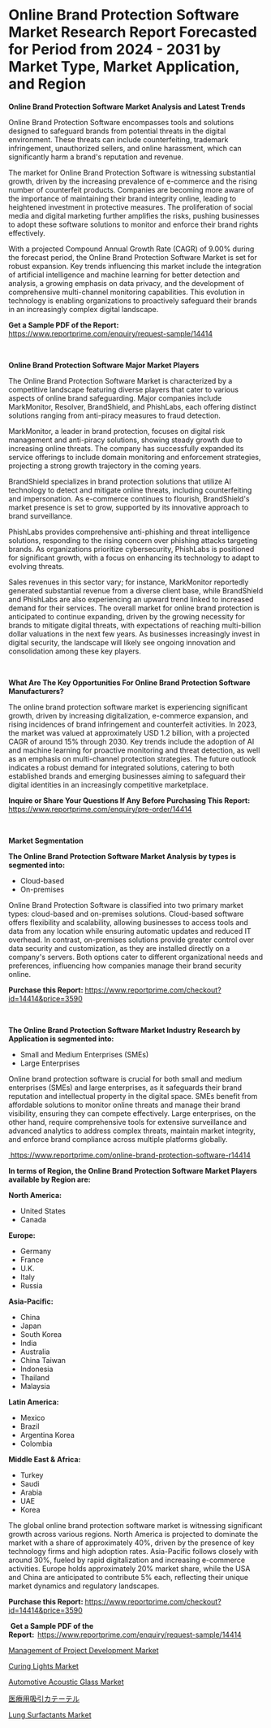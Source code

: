 <p><h1>Online Brand Protection Software Market Research Report Forecasted for Period from 2024 -  2031 by Market Type, Market Application, and Region</h1></p><p><strong>Online Brand Protection Software Market Analysis and Latest Trends</strong></p>
<p><p>Online Brand Protection Software encompasses tools and solutions designed to safeguard brands from potential threats in the digital environment. These threats can include counterfeiting, trademark infringement, unauthorized sellers, and online harassment, which can significantly harm a brand's reputation and revenue.</p><p>The market for Online Brand Protection Software is witnessing substantial growth, driven by the increasing prevalence of e-commerce and the rising number of counterfeit products. Companies are becoming more aware of the importance of maintaining their brand integrity online, leading to heightened investment in protective measures. The proliferation of social media and digital marketing further amplifies the risks, pushing businesses to adopt these software solutions to monitor and enforce their brand rights effectively.</p><p>With a projected Compound Annual Growth Rate (CAGR) of 9.00% during the forecast period, the Online Brand Protection Software Market is set for robust expansion. Key trends influencing this market include the integration of artificial intelligence and machine learning for better detection and analysis, a growing emphasis on data privacy, and the development of comprehensive multi-channel monitoring capabilities. This evolution in technology is enabling organizations to proactively safeguard their brands in an increasingly complex digital landscape.</p></p>
<p><strong>Get a Sample PDF of the Report:&nbsp;</strong> <a href="https://www.reportprime.com/enquiry/request-sample/14414">https://www.reportprime.com/enquiry/request-sample/14414</a></p>
<p>&nbsp;</p>
<p><strong>Online Brand Protection Software Major Market Players</strong></p>
<p><p>The Online Brand Protection Software Market is characterized by a competitive landscape featuring diverse players that cater to various aspects of online brand safeguarding. Major companies include MarkMonitor, Resolver, BrandShield, and PhishLabs, each offering distinct solutions ranging from anti-piracy measures to fraud detection.</p><p>MarkMonitor, a leader in brand protection, focuses on digital risk management and anti-piracy solutions, showing steady growth due to increasing online threats. The company has successfully expanded its service offerings to include domain monitoring and enforcement strategies, projecting a strong growth trajectory in the coming years.</p><p>BrandShield specializes in brand protection solutions that utilize AI technology to detect and mitigate online threats, including counterfeiting and impersonation. As e-commerce continues to flourish, BrandShield's market presence is set to grow, supported by its innovative approach to brand surveillance.</p><p>PhishLabs provides comprehensive anti-phishing and threat intelligence solutions, responding to the rising concern over phishing attacks targeting brands. As organizations prioritize cybersecurity, PhishLabs is positioned for significant growth, with a focus on enhancing its technology to adapt to evolving threats.</p><p>Sales revenues in this sector vary; for instance, MarkMonitor reportedly generated substantial revenue from a diverse client base, while BrandShield and PhishLabs are also experiencing an upward trend linked to increased demand for their services. The overall market for online brand protection is anticipated to continue expanding, driven by the growing necessity for brands to mitigate digital threats, with expectations of reaching multi-billion dollar valuations in the next few years. As businesses increasingly invest in digital security, the landscape will likely see ongoing innovation and consolidation among these key players.</p></p>
<p>&nbsp;</p>
<p><strong>What Are The Key Opportunities For Online Brand Protection Software Manufacturers?</strong></p>
<p><p>The online brand protection software market is experiencing significant growth, driven by increasing digitalization, e-commerce expansion, and rising incidences of brand infringement and counterfeit activities. In 2023, the market was valued at approximately USD 1.2 billion, with a projected CAGR of around 15% through 2030. Key trends include the adoption of AI and machine learning for proactive monitoring and threat detection, as well as an emphasis on multi-channel protection strategies. The future outlook indicates a robust demand for integrated solutions, catering to both established brands and emerging businesses aiming to safeguard their digital identities in an increasingly competitive marketplace.</p></p>
<p><strong>Inquire or Share Your Questions If Any Before Purchasing This Report:</strong> <a href="https://www.reportprime.com/enquiry/pre-order/14414">https://www.reportprime.com/enquiry/pre-order/14414</a></p>
<p>&nbsp;</p>
<p><strong>Market Segmentation</strong></p>
<p><strong>The Online Brand Protection Software Market Analysis by types is segmented into:</strong></p>
<p><ul><li>Cloud-based</li><li>On-premises</li></ul></p>
<p><p>Online Brand Protection Software is classified into two primary market types: cloud-based and on-premises solutions. Cloud-based software offers flexibility and scalability, allowing businesses to access tools and data from any location while ensuring automatic updates and reduced IT overhead. In contrast, on-premises solutions provide greater control over data security and customization, as they are installed directly on a company's servers. Both options cater to different organizational needs and preferences, influencing how companies manage their brand security online.</p></p>
<p><strong>Purchase this Report:&nbsp;</strong><a href="https://www.reportprime.com/checkout?id=14414&price=3590">https://www.reportprime.com/checkout?id=14414&price=3590</a></p>
<p>&nbsp;</p>
<p><strong>The Online Brand Protection Software Market Industry Research by Application is segmented into:</strong></p>
<p><ul><li>Small and Medium Enterprises (SMEs)</li><li>Large Enterprises</li></ul></p>
<p><p>Online brand protection software is crucial for both small and medium enterprises (SMEs) and large enterprises, as it safeguards their brand reputation and intellectual property in the digital space. SMEs benefit from affordable solutions to monitor online threats and manage their brand visibility, ensuring they can compete effectively. Large enterprises, on the other hand, require comprehensive tools for extensive surveillance and advanced analytics to address complex threats, maintain market integrity, and enforce brand compliance across multiple platforms globally.</p></p>
<p><a href="https://www.reportprime.com/online-brand-protection-software-r14414">&nbsp;https://www.reportprime.com/online-brand-protection-software-r14414</a></p>
<p><strong>In terms of Region, the Online Brand Protection Software Market Players available by Region are:</strong></p>
<p>
    <p> <strong> North America: </strong>
        <ul>
            <li>United States</li>
            <li>Canada</li>
        </ul>
        </p> 
    <p> <strong> Europe: </strong>
        <ul>
            <li>Germany</li>
            <li>France</li>
            <li>U.K.</li>
            <li>Italy</li>
            <li>Russia</li>
        </ul>
        </p> 
    <p> <strong> Asia-Pacific: </strong>
        <ul>
            <li>China</li>
            <li>Japan</li>
            <li>South Korea</li>
            <li>India</li>
            <li>Australia</li>
            <li>China Taiwan</li>
            <li>Indonesia</li>
            <li>Thailand</li>
            <li>Malaysia</li>
        </ul>
        </p> 
    <p> <strong> Latin America: </strong>
        <ul>
            <li>Mexico</li>
            <li>Brazil</li>
            <li>Argentina Korea</li>
            <li>Colombia</li>
        </ul>
        </p> 
    <p> <strong> Middle East & Africa: </strong>
        <ul>
            <li>Turkey</li>
            <li>Saudi</li>
            <li>Arabia</li>
            <li>UAE</li>
            <li>Korea</li>
        </ul>
    </p>
    </p>
<p><p>The global online brand protection software market is witnessing significant growth across various regions. North America is projected to dominate the market with a share of approximately 40%, driven by the presence of key technology firms and high adoption rates. Asia-Pacific follows closely with around 30%, fueled by rapid digitalization and increasing e-commerce activities. Europe holds approximately 20% market share, while the USA and China are anticipated to contribute 5% each, reflecting their unique market dynamics and regulatory landscapes.</p></p>
<p><strong>Purchase this Report: </strong><a href="https://www.reportprime.com/checkout?id=14414&price=3590">https://www.reportprime.com/checkout?id=14414&price=3590</a></p>
<p>&nbsp;<strong>Get a Sample PDF of the Report:&nbsp;&nbsp;</strong><a href="https://www.reportprime.com/enquiry/request-sample/14414">https://www.reportprime.com/enquiry/request-sample/14414</a></p>
<p><strong></strong></p>
<p><p><a href="https://medium.com/@faith.reidt5556/the-management-of-project-development-market-prioritizes-cost-control-and-efficiency-enhancement-8da71633949a?postPublishedType=initial">Management of Project Development Market</a></p><p><a href="https://www.linkedin.com/pulse/curing-lights-market-overview-regional-outlook-competitive-strategies-0vtgc?trackingId=e6mlidUCSlG4Uf5JdESQpA%3D%3D">Curing Lights Market</a></p><p><a href="https://medium.com/@faith.reidt5556/the-growth-of-the-automotive-acoustic-glass-market-has-been-significant-driven-by-various-c8e6f773725b?postPublishedType=initial">Automotive Acoustic Glass Market</a></p><p><a href="https://medium.com/@mayeuwjvassey/medical-suction-catheters-market-%E3%81%AF-%E3%82%B3%E3%82%B9%E3%83%88%E7%AE%A1%E7%90%86%E3%81%A8%E5%8A%B9%E7%8E%87%E5%90%91%E4%B8%8A%E3%82%92%E5%84%AA%E5%85%88%E3%81%97%E3%81%BE%E3%81%99-%E3%81%95%E3%82%89%E3%81%AB-%E5%A0%B1%E5%91%8A%E6%9B%B8%E3%81%AF%E5%B8%82%E5%A0%B4%E3%81%AE%E9%9C%80%E8%A6%81%E9%9D%A2%E3%81%A8%E4%BE%9B%E7%B5%A6%E9%9D%A2%E3%81%AE%E4%B8%A1%E6%96%B9%E3%82%92%E3%82%AB%E3%83%90%E3%83%BC%E3%81%97%E3%81%A6%E3%81%84%E3%81%BE%E3%81%99-medical-2a468cb7b906">医療用吸引カテーテル</a></p><p><a href="https://issuu.com/reportprime-2/docs/lung-surfactants-market-size-2030.p_9d85dc1ae7458b">Lung Surfactants Market</a></p></p>
